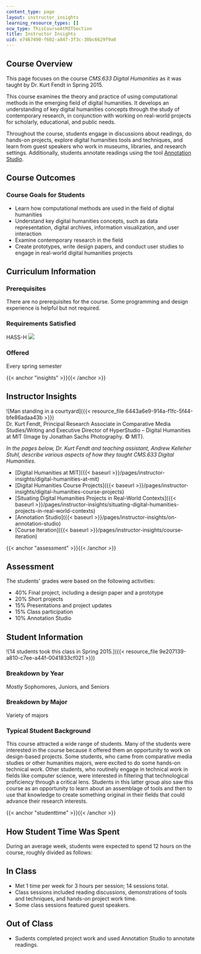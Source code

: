 ```yaml
---
content_type: page
layout: instructor_insights
learning_resource_types: []
ocw_type: ThisCourseAtMITSection
title: Instructor Insights
uid: e7467490-f602-a847-3f3c-30bc6629f9a0
---
```


Course Overview
---------------

This page focuses on the course _CMS.633 Digital Humanities_ as it was taught by Dr. Kurt Fendt in Spring 2015.

This course examines the theory and practice of using computational methods in the emerging field of digital humanities. It develops an understanding of key digital humanities concepts through the study of contemporary research, in conjunction with working on real-world projects for scholarly, educational, and public needs.

Throughout the course, students engage in discussions about readings, do hands-on projects, explore digital humanities tools and techniques, and learn from guest speakers who work in museums, libraries, and research settings. Additionally, students annotate readings using the tool [Annotation Studio](http://www.annotationstudio.org/).

Course Outcomes
---------------

### Course Goals for Students

*   Learn how computational methods are used in the field of digital humanities
*   Understand key digital humanities concepts, such as data representation, digital archives, information visualization, and user interaction
*   Examine contemporary research in the field
*   Create prototypes, write design papers, and conduct user studies to engage in real-world digital humanities projects

Curriculum Information
----------------------

### Prerequisites

There are no prerequisites for the course. Some programming and design experience is helpful but not required.

### Requirements Satisfied

HASS-H ![](/images/educator/icon-question-hass-h.png)

### Offered

Every spring semester

{{< anchor "insights" >}}{{< /anchor >}}

Instructor Insights
-------------------

![Man standing in a courtyard]({{< resource_file 6443a6e9-914a-f1fc-5f44-bfe86adaa43b >}})  
Dr. Kurt Fendt, Principal Research Associate in Comparative Media Studies/Writing and Executive Director of HyperStudio – Digital Humanities at MIT (Image by Jonathan Sachs Photography. © MIT).

_In the pages below, Dr. Kurt Fendt and teaching assistant, Andrew Kelleher Stuhl, describe various aspects of how they taught CMS.633 Digital Humanities._

*   [Digital Humanities at MIT]({{< baseurl >}}/pages/instructor-insights/digital-humanities-at-mit)
*   [Digital Humanities Course Projects]({{< baseurl >}}/pages/instructor-insights/digital-humanities-course-projects)
*   [Situating Digital Humanities Projects in Real-World Contexts]({{< baseurl >}}/pages/instructor-insights/situating-digital-humanities-projects-in-real-world-contexts)
*   [Annotation Studio]({{< baseurl >}}/pages/instructor-insights/on-annotation-studio)
*   [Course Iteration]({{< baseurl >}}/pages/instructor-insights/course-iteration)

{{< anchor "assessment" >}}{{< /anchor >}}

Assessment
----------

The students' grades were based on the following activities:

- 40% Final project, including a design paper and a prototype
- 20% Short projects
- 15% Presentations and project updates
- 15% Class participation
- 10% Annotation Studio

Student Information
-------------------

![14 students took this class in Spring 2015.]({{< resource_file 9e207139-a810-c7ee-a44f-0041833cf021 >}})

### Breakdown by Year

Mostly Sophomores, Juniors, and Seniors

### Breakdown by Major

Variety of majors

### Typical Student Background

This course attracted a wide range of students. Many of the students were interested in the course because it offered them an opportunity to work on design-based projects. Some students, who came from comparative media studies or other humanities majors, were excited to do some hands-on technical work. Other students, who routinely engage in technical work in fields like computer science, were interested in filtering that technological proficiency through a critical lens. Students in this latter group also saw this course as an opportunity to learn about an assemblage of tools and then to use that knowledge to create something original in their fields that could advance their research interests.

{{< anchor "studenttime" >}}{{< /anchor >}}

How Student Time Was Spent
--------------------------

During an average week, students were expected to spend 12 hours on the course, roughly divided as follows:

In Class
--------

*   Met 1 time per week for 3 hours per session; 14 sessions total.
*   Class sessions included reading discussions, demonstrations of tools and techniques, and hands-on project work time.
*   Some class sessions featured guest speakers.

Out of Class
------------

*   Sudents completed project work and used Annotation Studio to annotate readings.